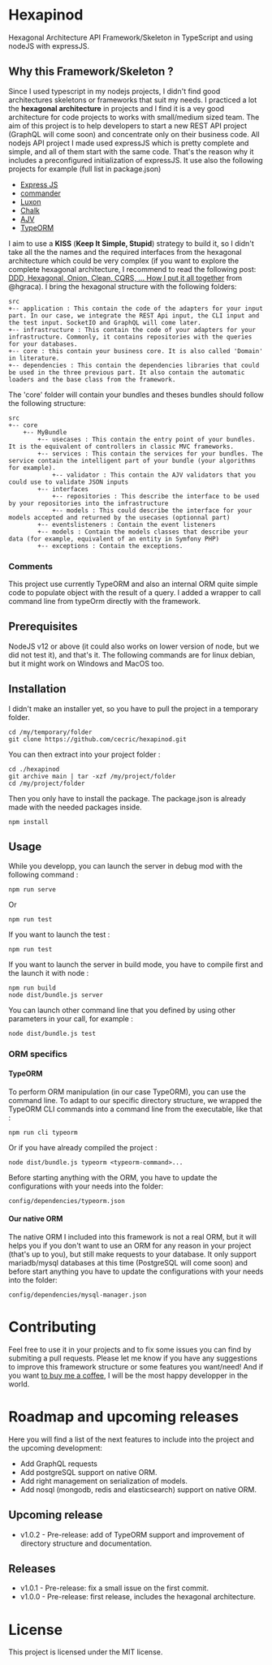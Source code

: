 # Hexapinod

Hexagonal Architecture API Framework/Skeleton in TypeScript and using nodeJS with expressJS.

## Why this Framework/Skeleton ?

Since I used typescript in my nodejs projects, I didn't find good architectures skeletons or frameworks that suit my needs. I practiced a lot the **hexagonal architecture** in projects and I find it is a vey good architecture for code projects to works with small/medium sized team. The aim of this project is to help developers to start a new REST API project (GraphQL will come soon) and concentrate only on their business code.
All nodejs API project I made used expressJS which is pretty complete and simple, and all of them start with the same code. That's the reason why it includes a preconfigured initialization of expressJS. 
It use also the following projects for example (full list in package.json)
- [Express JS](https://expressjs.com/)
- [commander](https://github.com/tj/commander.js#readme)
- [Luxon](https://moment.github.io/luxon/#/)
- [Chalk](https://github.com/chalk/chalk)
- [AJV](https://ajv.js.org/) 
- [TypeORM](https://typeorm.io/#/) 

I aim to use a **KISS** (**Keep It Simple, Stupid**) strategy to build it, so I didn't take all the the names and the required interfaces from the hexagonal architecture which could be very complex (if you want to explore the complete hexagonal architecture, I recommend to read the following post: [DDD, Hexagonal, Onion, Clean, CQRS, ... How I put it all together](https://herbertograca.com/2017/11/16/explicit-architecture-01-ddd-hexagonal-onion-clean-cqrs-how-i-put-it-all-together/) from @hgraca).
I bring the hexagonal structure with the following folders:
```
src
+-- application : This contain the code of the adapters for your input part. In our case, we integrate the REST Api input, the CLI input and the test input. SocketIO and GraphQL will come later.
+-- infrastructure : This contain the code of your adapters for your infrastructure. Commonly, it contains repositories with the queries for your databases.
+-- core : this contain your business core. It is also called 'Domain' in literature.
+-- dependencies : This contain the dependencies libraries that could be used in the three previous part. It also contain the automatic loaders and the base class from the framework.
```

The 'core' folder will contain your bundles and theses bundles should follow the following structure:
```
src
+-- core
    +-- MyBundle
        +-- usecases : This contain the entry point of your bundles. It is the equivalent of controllers in classic MVC frameworks.
        +-- services : This contain the services for your bundles. The service contain the intelligent part of your bundle (your algorithms for example).
            +-- validator : This contain the AJV validators that you could use to validate JSON inputs
        +-- interfaces
            +-- repositories : This describe the interface to be used by your repositories into the infrastructure
            +-- models : This could describe the interface for your models accepted and returned by the usecases (optionnal part)
        +-- eventslisteners : Contain the event listeners
        +-- models : Contain the models classes that describe your data (for example, equivalent of an entity in Symfony PHP)
        +-- exceptions : Contain the exceptions.
```

### Comments
This project use currently TypeORM and also an internal ORM quite simple code to populate object with the result of a query.
I added a wrapper to call command line from typeOrm directly with the framework.


## Prerequisites

NodeJS v12 or above (it could also works on lower version of node, but we did not test it), and that's it.
The following commands are for linux debian, but it might work on Windows and MacOS too.

## Installation

I didn't make an installer yet, so you have to pull the project in a temporary folder.
```
cd /my/temporary/folder
git clone https://github.com/cecric/hexapinod.git
```

You can then extract into your project folder :
```
cd ./hexapinod
git archive main | tar -xzf /my/project/folder
cd /my/project/folder
```

Then you only have to install the package. The package.json is already made with the needed packages inside.
```
npm install
```

## Usage

While you developp, you can launch the server in debug mod with the following command :
```
npm run serve
```
Or
```
npm run test
```

If you want to launch the test :
```
npm run test
```
  
If you want to launch the server in build mode, you have to compile first and the launch it with node :
```
npm run build
node dist/bundle.js server
```

You can launch other command line that you defined by using other parameters in your call, for example :
```
node dist/bundle.js test
```

### ORM specifics
#### TypeORM
To perform ORM manipulation (in our case TypeORM), you can use the command line. To adapt to our specific directory structure, we wrapped the TypeORM CLI commands into a command line from the executable, like that :
```
npm run cli typeorm 
```

Or if you have already compiled the project :
```
node dist/bundle.js typeorm <typeorm-command>...
```

Before starting anything with the ORM, you have to update the configurations with your needs into the folder:
```
config/dependencies/typeorm.json
```

#### Our native ORM
The native ORM I included into this framework is not a real ORM, but it will helps you if you don't want to use an ORM for any reason in your project (that's up to you), but still make requests to your database. 
It only support mariadb/mysql databases at this time (PostgreSQL will come soon) and before start anything you have to update the configurations with your needs into the folder:
```
config/dependencies/mysql-manager.json
```

# Contributing
Feel free to use it in your projects and to fix some issues you can find by submiting a pull requests. Please let me know if you have any suggestions to improve this framework structure or some features you want/need!
And if you want [to buy me a coffee](https://www.buymeacoffee.com/cecric), I will be the most happy developper in the world.

# Roadmap and upcoming releases
Here you will find a list of the next features to include into the project and the upcoming development:
- Add GraphQL requests
- Add postgreSQL support on native ORM.
- Add right management on serialization of models.
- Add nosql (mongodb, redis and elasticsearch) support on native ORM.

## Upcoming release
- v1.0.2 - Pre-release: add of TypeORM support and improvement of directory structure and documentation.

## Releases
- v1.0.1 - Pre-release: fix a small issue on the first commit.
- v1.0.0 - Pre-release: first release, includes the hexagonal architecture.


# License 
This project is licensed under the MIT license.
